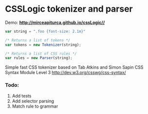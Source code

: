 CSSLogic tokenizer and parser
=========
Demo: <b>http://mirceapiturca.github.io/cssLogic//</b>

```javascript
var string = ".foo {font-size: 2.1m}"

/* Returns a list of tokens */
var tokens = new Tokenizer(string);

/* Returns a list of CSS rules */
var rules = new Parser(string);
```
Simple fast CSS tokenizer based on Tab Atkins and Simon Sapin CSS Syntax Module Level 3 http://dev.w3.org/csswg/css-syntax/

### Todo:
1. Add tests
2. Add selector parsing
3. Match rule to grammar 

